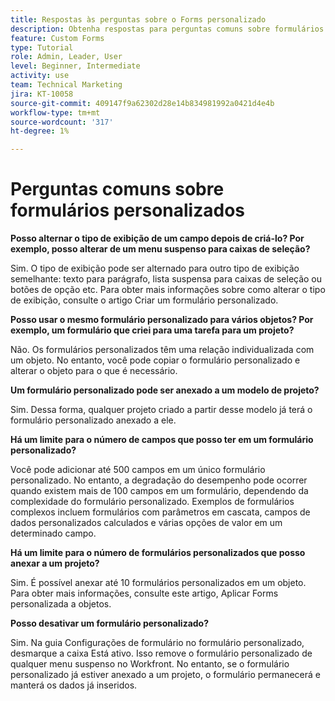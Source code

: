 ```yaml
---
title: Respostas às perguntas sobre o Forms personalizado
description: Obtenha respostas para perguntas comuns sobre formulários personalizados.
feature: Custom Forms
type: Tutorial
role: Admin, Leader, User
level: Beginner, Intermediate
activity: use
team: Technical Marketing
jira: KT-10058
source-git-commit: 409147f9a62302d28e14b834981992a0421d4e4b
workflow-type: tm+mt
source-wordcount: '317'
ht-degree: 1%

---
```


# Perguntas comuns sobre formulários personalizados

**Posso alternar o tipo de exibição de um campo depois de criá-lo? Por exemplo, posso alterar de um menu suspenso para caixas de seleção?**

Sim. O tipo de exibição pode ser alternado para outro tipo de exibição semelhante: texto para parágrafo, lista suspensa para caixas de seleção ou botões de opção etc. Para obter mais informações sobre como alterar o tipo de exibição, consulte o artigo Criar um formulário personalizado.


**Posso usar o mesmo formulário personalizado para vários objetos? Por exemplo, um formulário que criei para uma tarefa para um projeto?**

Não. Os formulários personalizados têm uma relação individualizada com um objeto. No entanto, você pode copiar o formulário personalizado e alterar o objeto para o que é necessário.


**Um formulário personalizado pode ser anexado a um modelo de projeto?**

Sim. Dessa forma, qualquer projeto criado a partir desse modelo já terá o formulário personalizado anexado a ele.


**Há um limite para o número de campos que posso ter em um formulário personalizado?**

Você pode adicionar até 500 campos em um único formulário personalizado. No entanto, a degradação do desempenho pode ocorrer quando existem mais de 100 campos em um formulário, dependendo da complexidade do formulário personalizado. Exemplos de formulários complexos incluem formulários com parâmetros em cascata, campos de dados personalizados calculados e várias opções de valor em um determinado campo.


**Há um limite para o número de formulários personalizados que posso anexar a um projeto?**

Sim. É possível anexar até 10 formulários personalizados em um objeto. Para obter mais informações, consulte este artigo, Aplicar Forms personalizada a objetos.


**Posso desativar um formulário personalizado?**

Sim. Na guia Configurações de formulário no formulário personalizado, desmarque a caixa Está ativo. Isso remove o formulário personalizado de qualquer menu suspenso no Workfront. No entanto, se o formulário personalizado já estiver anexado a um projeto, o formulário permanecerá e manterá os dados já inseridos.